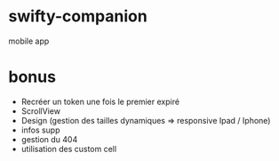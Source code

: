 # swifty-companion

mobile app

# bonus

- Recréer un token une fois le premier expiré
- ScrollView
- Design (gestion des tailles dynamiques => responsive Ipad / Iphone)
- infos supp
- gestion du 404
- utilisation des custom cell
